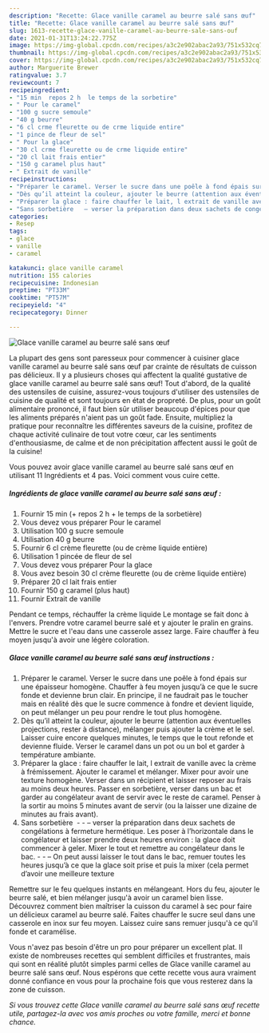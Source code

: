 ```yaml
---
description: "Recette: Glace vanille caramel au beurre salé sans œuf"
title: "Recette: Glace vanille caramel au beurre salé sans œuf"
slug: 1613-recette-glace-vanille-caramel-au-beurre-sale-sans-ouf
date: 2021-01-31T13:24:22.775Z
image: https://img-global.cpcdn.com/recipes/a3c2e902abac2a93/751x532cq70/glace-vanille-caramel-au-beurre-sale-sans-oeuf-photo-principale-de-la-recette.jpg
thumbnail: https://img-global.cpcdn.com/recipes/a3c2e902abac2a93/751x532cq70/glace-vanille-caramel-au-beurre-sale-sans-oeuf-photo-principale-de-la-recette.jpg
cover: https://img-global.cpcdn.com/recipes/a3c2e902abac2a93/751x532cq70/glace-vanille-caramel-au-beurre-sale-sans-oeuf-photo-principale-de-la-recette.jpg
author: Marguerite Brewer
ratingvalue: 3.7
reviewcount: 7
recipeingredient:
- "15 min  repos 2 h  le temps de la sorbetire"
- " Pour le caramel"
- "100 g sucre semoule"
- "40 g beurre"
- "6 cl crme fleurette ou de crme liquide entire"
- "1 pince de fleur de sel"
- " Pour la glace"
- "30 cl crme fleurette ou de crme liquide entire"
- "20 cl lait frais entier"
- "150 g caramel plus haut"
- " Extrait de vanille"
recipeinstructions:
- "Préparer le caramel. Verser le sucre dans une poêle à fond épais sur une épaisseur homogène. Chauffer à feu moyen jusqu’à ce que le sucre fonde et devienne brun clair. En principe, il ne faudrait pas le toucher mais en réalité dès que le sucre commence à fondre et devient liquide, on peut mélanger un peu pour rendre le tout plus homogène."
- "Dès qu’il atteint la couleur, ajouter le beurre (attention aux éventuelles projections, rester à distance), mélanger puis ajouter la crème et le sel. Laisser cuire encore quelques minutes, le temps que le tout refonde et devienne fluide. Verser le caramel dans un pot ou un bol et garder à température ambiante."
- "Préparer la glace : faire chauffer le lait, l extrait de vanille avec la crème à frémissement. Ajouter le caramel et mélanger. Mixer pour avoir une texture homogène. Verser dans un récipient et laisser reposer au frais au moins deux heures. Passer en sorbetière, verser dans un bac et garder au congélateur avant de servir avec le reste de caramel. Penser à la sortir au moins 5 minutes avant de servir (ou la laisser une dizaine de minutes au frais avant)."
- "Sans sorbetière   – verser la préparation dans deux sachets de congélations à fermeture hermétique. Les poser à l’horizontale dans le congélateur et laisser prendre deux heures environ : la glace doit commencer à geler. Mixer le tout et remettre au congélateur dans le bac.  – On peut aussi laisser le tout dans le bac, remuer toutes les heures jusqu’à ce que la glace soit prise et puis la mixer (cela permet d’avoir une meilleure texture"
categories:
- Resep
tags:
- glace
- vanille
- caramel

katakunci: glace vanille caramel 
nutrition: 155 calories
recipecuisine: Indonesian
preptime: "PT33M"
cooktime: "PT57M"
recipeyield: "4"
recipecategory: Dinner

---
```



![Glace vanille caramel au beurre salé sans œuf](https://img-global.cpcdn.com/recipes/a3c2e902abac2a93/751x532cq70/glace-vanille-caramel-au-beurre-sale-sans-oeuf-photo-principale-de-la-recette.jpg)

La plupart des gens sont paresseux pour commencer à cuisiner glace vanille caramel au beurre salé sans œuf par crainte de résultats de cuisson pas délicieux. Il y a plusieurs choses qui affectent la qualité gustative de glace vanille caramel au beurre salé sans œuf! Tout d'abord, de la qualité des ustensiles de cuisine, assurez-vous toujours d'utiliser des ustensiles de cuisine de qualité et sont toujours en état de propreté. De plus, pour un goût alimentaire prononcé, il faut bien sûr utiliser beaucoup d'épices pour que les aliments préparés n'aient pas un goût fade. Ensuite, multipliez la pratique pour reconnaître les différentes saveurs de la cuisine, profitez de chaque activité culinaire de tout votre cœur, car les sentiments d'enthousiasme, de calme et de non précipitation affectent aussi le goût de la cuisine!

<!--inarticleads1-->

Vous pouvez avoir glace vanille caramel au beurre salé sans œuf en utilisant 11 Ingrédients et 4 pas. Voici comment vous cuire cette.

##### Ingrédients de glace vanille caramel au beurre salé sans œuf :

1. Fournir 15 min (+ repos 2 h + le temps de la sorbetière)
1. Vous devez vous préparer  Pour le caramel
1. Utilisation 100 g sucre semoule
1. Utilisation 40 g beurre
1. Fournir 6 cl crème fleurette (ou de crème liquide entière)
1. Utilisation 1 pincée de fleur de sel
1. Vous devez vous préparer  Pour la glace
1. Vous avez besoin 30 cl crème fleurette (ou de crème liquide entière)
1. Préparer 20 cl lait frais entier
1. Fournir 150 g caramel (plus haut)
1. Fournir  Extrait de vanille


Pendant ce temps, réchauffer la crème liquide Le montage se fait donc à l&#39;envers. Prendre votre caramel beurre salé et y ajouter le pralin en grains. Mettre le sucre et l&#39;eau dans une casserole assez large. Faire chauffer à feu moyen jusqu&#39;à avoir une légère coloration. 

<!--inarticleads2-->

##### Glace vanille caramel au beurre salé sans œuf instructions :

1. Préparer le caramel. Verser le sucre dans une poêle à fond épais sur une épaisseur homogène. Chauffer à feu moyen jusqu’à ce que le sucre fonde et devienne brun clair. En principe, il ne faudrait pas le toucher mais en réalité dès que le sucre commence à fondre et devient liquide, on peut mélanger un peu pour rendre le tout plus homogène.
1. Dès qu’il atteint la couleur, ajouter le beurre (attention aux éventuelles projections, rester à distance), mélanger puis ajouter la crème et le sel. Laisser cuire encore quelques minutes, le temps que le tout refonde et devienne fluide. Verser le caramel dans un pot ou un bol et garder à température ambiante.
1. Préparer la glace : faire chauffer le lait, l extrait de vanille avec la crème à frémissement. Ajouter le caramel et mélanger. Mixer pour avoir une texture homogène. Verser dans un récipient et laisser reposer au frais au moins deux heures. Passer en sorbetière, verser dans un bac et garder au congélateur avant de servir avec le reste de caramel. Penser à la sortir au moins 5 minutes avant de servir (ou la laisser une dizaine de minutes au frais avant).
1. Sans sorbetière  -  - – verser la préparation dans deux sachets de congélations à fermeture hermétique. Les poser à l’horizontale dans le congélateur et laisser prendre deux heures environ : la glace doit commencer à geler. Mixer le tout et remettre au congélateur dans le bac. -  - – On peut aussi laisser le tout dans le bac, remuer toutes les heures jusqu’à ce que la glace soit prise et puis la mixer (cela permet d’avoir une meilleure texture


Remettre sur le feu quelques instants en mélangeant. Hors du feu, ajouter le beurre salé, et bien mélanger jusqu&#39;à avoir un caramel bien lisse. Découvrez comment bien maîtriser la cuisson du caramel à sec pour faire un délicieux caramel au beurre salé. Faites chauffer le sucre seul dans une casserole en inox sur feu moyen. Laissez cuire sans remuer jusqu&#39;à ce qu&#39;il fonde et caramélise. 

<!--inarticleads1-->

<p>
Vous n'avez pas besoin d'être un pro pour préparer un excellent plat. Il existe de nombreuses recettes qui semblent difficiles et frustrantes, mais qui sont en réalité plutôt simples parmi celles de Glace vanille caramel au beurre salé sans œuf. Nous espérons que cette recette vous aura vraiment donné confiance en vous pour la prochaine fois que vous resterez dans la zone de cuisson.
</p>

<p>
<i>Si vous trouvez cette Glace vanille caramel au beurre salé sans œuf recette utile, partagez-la avec vos amis proches ou votre famille, merci et bonne chance.</i>
</p>
